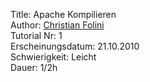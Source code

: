Title: Apache Kompilieren  
Author: <a href="mailto:christian.folini@netnea.com">Christian Folini</a>  
Tutorial Nr: 1  
Erscheinungsdatum: 21.10.2010  
Schwierigkeit: Leicht  
Dauer: 1/2h
